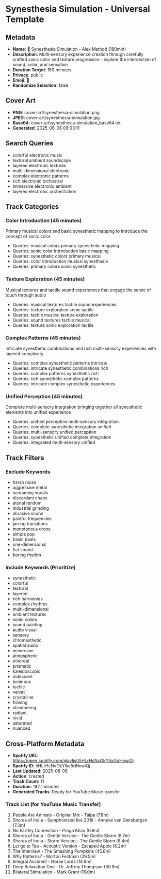 # Synesthesia Simulation - Universal Template

## Metadata

- **Name**: 🎨 Synesthesia Simulation - Alex Method (180min)
- **Description**: Multi-sensory experience creation through carefully crafted sonic color and texture progression - explore the intersection of sound, color, and sensation
- **Duration Target**: 180 minutes
- **Privacy**: public
- **Emoji**: 🎨
- **Randomize Selection**: false


## Cover Art
- **PNG**: cover-art\synesthesia-simulation.png
- **JPEG**: cover-art\synesthesia-simulation.jpg
- **Base64**: cover-art\synesthesia-simulation_base64.txt
- **Generated**: 2025-08-06 09:03:11

## Search Queries
- colorful electronic music
- textural ambient soundscape
- layered electronic textures
- multi-dimensional electronic
- complex electronic patterns
- rich electronic orchestral
- immersive electronic ambient
- layered electronic orchestration

## Track Categories

### Color Introduction (45 minutes)
Primary musical colors and basic synesthetic mapping to introduce the concept of sonic color
- Queries: musical colors primary synesthetic mapping
- Queries: sonic color introduction basic mapping
- Queries: synesthetic colors primary musical
- Queries: color introduction musical synesthesia
- Queries: primary colors sonic synesthetic

### Texture Exploration (45 minutes)
Musical textures and tactile sound experiences that engage the sense of touch through audio
- Queries: musical textures tactile sound experiences
- Queries: texture exploration sonic tactile
- Queries: tactile musical texture exploration
- Queries: sound textures tactile musical
- Queries: texture sonic exploration tactile

### Complex Patterns (45 minutes)
Intricate synesthetic combinations and rich multi-sensory experiences with layered complexity
- Queries: complex synesthetic patterns intricate
- Queries: intricate synesthetic combinations rich
- Queries: complex patterns synesthetic rich
- Queries: rich synesthetic complex patterns
- Queries: intricate complex synesthetic experiences

### Unified Perception (45 minutes)
Complete multi-sensory integration bringing together all synesthetic elements into unified experience
- Queries: unified perception multi-sensory integration
- Queries: complete synesthetic integration unified
- Queries: multi-sensory unified perception
- Queries: synesthetic unified complete integration
- Queries: integrated multi-sensory unified

## Track Filters

### Exclude Keywords
- harsh noise
- aggressive metal
- screaming vocals
- discordant chaos
- atonal random
- industrial grinding
- abrasive sound
- painful frequencies
- jarring transitions
- monotonous drone
- simple pop
- basic beats
- one-dimensional
- flat sound
- boring rhythm

### Include Keywords (Prioritize)
- synesthetic
- colorful
- textural
- layered
- rich harmonies
- complex rhythms
- multi-dimensional
- ambient textures
- sonic colors
- sound painting
- audio visual
- sensory
- chromesthetic
- spatial audio
- immersive
- atmospheric
- ethereal
- prismatic
- kaleidoscopic
- iridescent
- luminous
- tactile
- velvet
- crystalline
- flowing
- shimmering
- radiant
- vivid
- saturated
- nuanced


## Cross-Platform Metadata
- **Spotify URL**: https://open.spotify.com/playlist/5HLrHcNvOkYIkc5dHowiQj
- **Spotify ID**: 5HLrHcNvOkYIkc5dHowiQj
- **Last Updated**: 2025-08-06
- **Action**: created
- **Track Count**: 11
- **Duration**: 182.1 minutes
- **Generated Tracks**: Ready for YouTube Music transfer

### Track List (for YouTube Music Transfer)
 1. People Are Animals - Original Mix - Talpa (7.8m)
 2. Shores of India - Symphonized live 2018 - Anneke van Giersbergen (7.3m)
 3. No Earthly Connection - Praga Khan (6.8m)
 4. Shores of India - Gentle Version - The Gentle Storm (6.7m)
 5. Shores of India - Storm Version - The Gentle Storm (6.4m)
 6. Let go to Tao - Acoustic Version - Escaped Apple (6.2m)
 7. The Interview - The Smashing Pumpkins (45.8m)
 8. Why Patterns? - Morton Feldman (29.5m)
 9. Integral Accident - Horse Lords (18.6m)
10. Deep Relaxation One - Dr. Jeffrey Thompson (30.9m)
11. Bilateral Stimulation - Mark Grant (16.0m)
